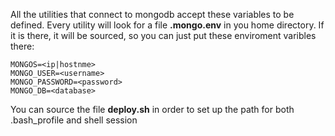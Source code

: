 All the utilities that connect to mongodb accept these variables to be defined.
Every utility will look for a file __.mongo.env__ in you home directory.
If it is there, it will be sourced, so you can just put these enviroment varibles there:
```
MONGOS=<ip|hostnme>
MONGO_USER=<username>
MONGO_PASSWORD=<password>
MONGO_DB=<database>
```

You can source the file __deploy.sh__ in order to set up the path for both .bash_profile and shell session
